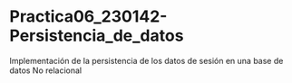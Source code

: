 # Practica06_230142-Persistencia_de_datos
Implementación de la persistencia de los datos de sesión en una base de datos No relacional
